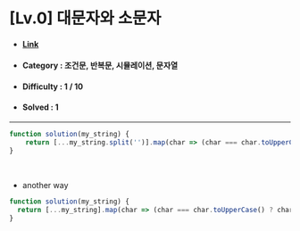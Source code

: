 # [Lv.0] 대문자와 소문자 
* #### [Link](https://school.programmers.co.kr/learn/courses/30/lessons/120893)
* #### Category : 조건문, 반복문, 시뮬레이션, 문자열
* #### Difficulty : 1 / 10  
* #### Solved : 1

<hr />

```js
function solution(my_string) {
    return [...my_string.split('')].map(char => (char === char.toUpperCase() ? char.toLowerCase() : char.toUpperCase())).join('')
}
```

<br />

* another way
```js
function solution(my_string) {
  return [...my_string].map(char => (char === char.toUpperCase() ? char.toLowerCase() : char.toUpperCase())).join('');
}
```